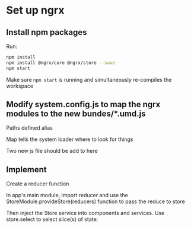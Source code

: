 # Set up ngrx

## Install npm packages

Run:

```bash
npm install
npm install @ngrx/core @ngrx/store --save
npm start
```

Make sure `npm start` is running and simultaneously re-compiles the workspace

## Modify system.config.js to map the ngrx modules to the new bundes/*.umd.js

Paths defined alias

Map tells the system loader where to look for things

Two new js file should be add to here

## Implement

Create a reducer function

In app's main module, import reducer and use the StoreModule.provideStore(reducers) function to pass the reduce to store

Then inject the Store service into components and services. Use store.select to select slice(s) of state:

